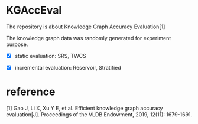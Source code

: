 # KGAccEval

The repository is about Knowledge Graph Accuracy Evaluation[1]

The knowledge graph data was randomly generated for experiment purpose.

- [x] static evaluation: SRS, TWCS
- [x] incremental evaluation: Reservoir, Stratified


# reference

[1] Gao J, Li X, Xu Y E, et al. Efficient knowledge graph accuracy evaluation[J]. Proceedings of the VLDB Endowment, 2019, 12(11): 1679-1691.
